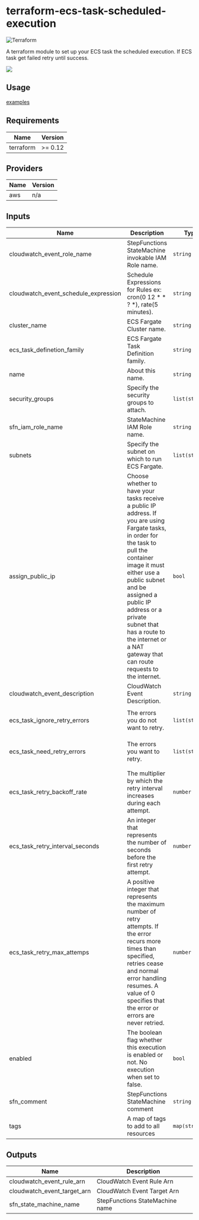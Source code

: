 # terraform-ecs-task-scheduled-execution

![Terraform](https://github.com/voyagegroup/terraform-aws-ecs-task-scheduled-execution/workflows/Terraform/badge.svg)

A terraform module to set up your ECS task the scheduled execution. If ECS task get failed retry until success.

![](https://raw.githubusercontent.com/voyagegroup/terraform-aws-ecs-task-scheduled-execution/master/docs/draw-io.png)

## Usage

[examples](https://github.com/voyagegroup/terraform-aws-ecs-task-scheduled-execution/tree/master/examples/simple)

## Requirements

| Name | Version |
|------|---------|
| terraform | >= 0.12 |

## Providers

| Name | Version |
|------|---------|
| aws | n/a |

## Inputs

| Name | Description | Type | Default | Required |
|------|-------------|------|---------|:--------:|
| cloudwatch\_event\_role\_name | StepFunctions StateMachine invokable IAM Role name. | `string` | n/a | yes |
| cloudwatch\_event\_schedule\_expression | Schedule Expressions for Rules ex: cron(0 12 \* \* ? \*), rate(5 minutes). | `string` | n/a | yes |
| cluster\_name | ECS Fargate Cluster name. | `string` | n/a | yes |
| ecs\_task\_definetion\_family | ECS Fargate Task Definition family. | `string` | n/a | yes |
| name | About this name. | `string` | n/a | yes |
| security\_groups | Specify the security groups to attach. | `list(string)` | n/a | yes |
| sfn\_iam\_role\_name | StateMachine IAM Role name. | `string` | n/a | yes |
| subnets | Specify the subnet on which to run ECS Fargate. | `list(string)` | n/a | yes |
| assign\_public\_ip | Choose whether to have your tasks receive a public IP address. If you are using Fargate tasks, in order for the task to pull the container image it must either use a public subnet and be assigned a public IP address or a private subnet that has a route to the internet or a NAT gateway that can route requests to the internet. | `bool` | `false` | no |
| cloudwatch\_event\_description | CloudWatch Event Description. | `string` | `"Invoke ECS Retry StepFunction StateMachine."` | no |
| ecs\_task\_ignore\_retry\_errors | The errors you do not want to retry. | `list(string)` | <pre>[<br>  "States.Permissions"<br>]</pre> | no |
| ecs\_task\_need\_retry\_errors | The errors you want to retry. | `list(string)` | <pre>[<br>  "States.TaskFailed",<br>  "States.Timeout"<br>]</pre> | no |
| ecs\_task\_retry\_backoff\_rate | The multiplier by which the retry interval increases during each attempt. | `number` | `2` | no |
| ecs\_task\_retry\_interval\_seconds | An integer that represents the number of seconds before the first retry attempt. | `number` | `60` | no |
| ecs\_task\_retry\_max\_attemps | A positive integer that represents the maximum number of retry attempts. If the error recurs more times than specified, retries cease and normal error handling resumes. A value of 0 specifies that the error or errors are never retried. | `number` | `5` | no |
| enabled | The boolean flag whether this execution is enabled or not. No execution when set to false. | `bool` | `true` | no |
| sfn\_comment | StepFunctions StateMachine comment | `string` | `"ECS Task run."` | no |
| tags | A map of tags to add to all resources | `map(string)` | `{}` | no |

## Outputs

| Name | Description |
|------|-------------|
| cloudwatch\_event\_rule\_arn | CloudWatch Event Rule Arn |
| cloudwatch\_event\_target\_arn | CloudWatch Event Target Arn |
| sfn\_state\_machine\_name | StepFunctions StateMachine name |


